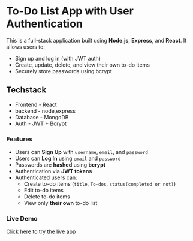 #  To-Do List App with User Authentication

This is a  full-stack application built using **Node.js**, **Express**, and **React**. It allows users to:

-  Sign up and log in (with JWT auth)
-  Create, update, delete, and view their own to-do items
-  Securely store passwords using bcrypt



##  Techstack
- Frontend - React
- backend - node,express
- Database - MongoDB
- Auth - JWT + Bcrypt

### Features

- Users can **Sign Up** with `username`, `email`, and `password`
- Users can **Log In** using `email` and `password`
- Passwords are **hashed** using **bcrypt**
- Authentication via **JWT tokens**
- Authenticated users can:
  -  Create to-do items (`title`, `To-dos`, `status(completed or not)`)
  -  Edit to-do items
  -  Delete to-do items
  -  View only **their own** to-do list



###  Live Demo

[Click here to try the live app](https://todo-app-smoky-eight-88.vercel.app/)

